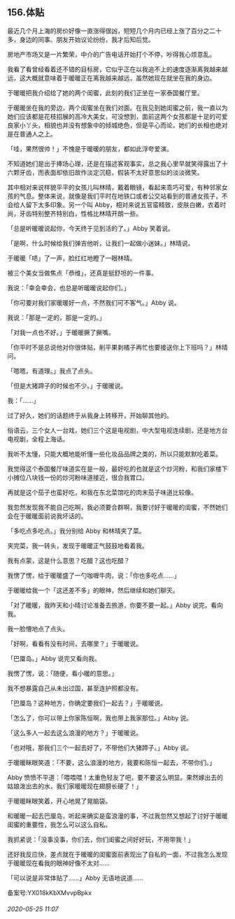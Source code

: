 ## 156.体贴
最近几个月上海的房价好像一直涨得很凶，短短几个月内已经上涨了百分之二十多，身边的同事、朋友开始议论纷纷，我才后知后觉。


房地产市场又是一片繁荣，中介的广告电话开始打个不停，吵得我心烦意乱。


我看了看曾经看着还不错的目标房，它似乎正在以我追不上的速度逐渐离我越来越远，这大概就意味着于暖暖正在离我越来越远，虽然她现在就坐在我的身边。


于暖暖把我介绍给了她的两个闺蜜，此刻的我们正坐在一家泰国餐厅里。


于暖暖坐在我的旁边，两个闺蜜坐在我们对面。在我见到她闺蜜之前，我一直以为她们应该都是花枝招展的高冷大美女，可没想到，面前这两个女孩都是十足的可爱良家小丫头，相貌也并没有想象中的倾城绝色，但是平心而论，她们的长相也绝对是在普通人之上。


「哇，果然很帅！」不愧是于暖暖的朋友，都如此浮夸爱演。


不知道她们是出于捧场心理，还是在描述客观事实，总之我心里早就笑得露出了十六颗牙齿，而表面却依旧故作淡定沉稳，假装不太好意思似的淡淡微笑。


其中相对来说样貌平平的女孩儿叫林晴，戴着眼镜，看起来乖巧可爱，有种邻家女孩的气息。整体来说，就像是我们平时在地铁口或者公交站看到的普通女孩子，不会给人留下太多印象。另一个叫 Abby，相对来说五官蛮精致，皮肤白嫩，衣着时尚，牙齿特别整齐特别白，性格比林晴开朗一些。


「总是听暖暖说起你，今天终于见到活的了。」Abby 笑着说。


「是啊，什么时候给我们弹吉他听，让我们一起做小迷妹。」林晴说。


于暖暖「啧」了一声，脸红红地瞪了一眼林晴。


被三个美女当做焦点「恭维」，还真是挺舒坦的一件事。


我说：「幸会幸会，也总是听暖暖说起你们。」


「你可要对我们家暖暖好一点，不然我们可不客气。」Abby 说。


我说：「那是一定的，那是一定的。」


「对我一点也不好。」于暖暖撅了撅嘴。


「你平时不是总说他对你很体贴，削平果剥橘子再忙也要接送你上下班吗？」林晴问。


「嗯嗯，有道理。」我点了点头。


「但是大猪蹄子的时候也不少。」于暖暖说。


我：「……」


过了好久，她们的话题终于从我身上转移开，开始聊其他的。


俗语云，三个女人一台戏，她们三个这是电视剧，中大型电视连续剧，还是地方台电视剧，全程上海话。


我听不太懂，只能大概地能听懂一些化妆品品牌之类的，所以只能默默吃着菜。


我觉得这个泰国餐厅味道实在是一般，最好吃的也就是这个炒河粉，和我们家楼下小摊位八块钱一份的炒河粉味道接近，很合我胃口。


再就是这个茄子也蛮好吃，和我在东北菜馆吃的肉末茄子味道比较像。


我忽然发现我不能自己吃啊，我必须要合群啊，我要讨好于暖暖的闺蜜，不然她们会在于暖暖面前说我坏话的。


「多吃点多吃点。」我分别给 Abby 和林晴夹了菜。


夹完菜，我一转头，发现于暖暖正气鼓鼓地看着我。


我有点蒙，这是什么意思？吃醋？这也吃醋？


我愣了愣，给于暖暖盛了一勺咖喱牛肉，说：「你也多吃点……」


于暖暖给我一个「这还差不多」的眼神，然后继续和她们聊天。


「对了暖暖，我昨天和小晴讨论准备去旅游，你要不要一起。」Abby 说完，看向我。


我一脸懵地点了点头。


「好啊，看看有没有时间，去哪里？」于暖暖说。


「巴厘岛。」Abby 说完又看向我。


我愣了愣，说：「随便，看小暖的意思。」


我不想暴露自己从未出过国，甚至连护照都没有。


「巴厘岛？这种地方，你确定要我们一起去？」于暖暖说。


「怎么了，你可以带上你家陈恒啊，我也带上我家那位。」Abby 说。


「这么多人一起去这么浪漫的地方？」于暖暖说。


「也对哦，那我们三个一起去好了，不带他们大猪蹄子。」Abby 说。


于暖暖眯眼笑道：「不要，这么浪漫的地方，我要和陈恒一起去，不带你们。」


Abby 愤愤不平道：「喂喂喂！太重色轻友了吧，要不要这么明显。果然嫁出去的姑娘泼出去的水，我们家暖暖现在翅膀长硬了！」


于暖暖眯眼笑着，开心地晃了晃脑袋。


和暖暖一起去巴厘岛，听起来确实是蛮浪漫的事，不过我忽然又想起了讨好于暖暖闺蜜的重要性，我怎么可以这么自私。


我抓紧说：「没事没事，你们去，你们闺蜜之间好好玩，不用带我！」


还好我反应快，差点就在于暖暖的闺蜜面前表现出了自私的一面，不过我怎么发现于暖暖现在看我的眼神好像不太对……


「可以说是非常体贴了……」Abby 无语地说道……


备案号:YX018kKbXMvvpBpkx


###### 2020-05-25 11:07
